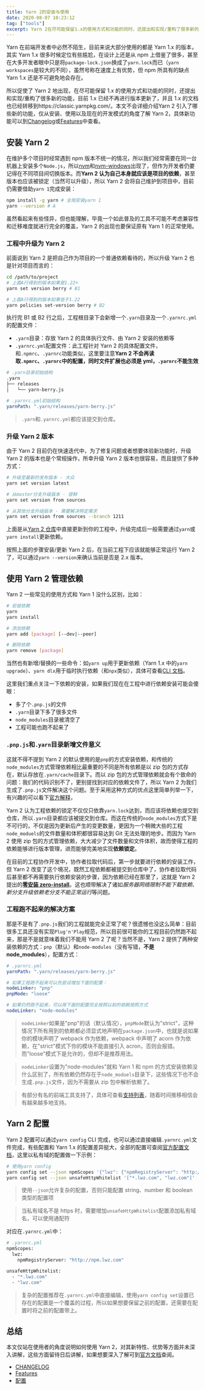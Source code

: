 ```yaml
---
title: Yarn 2的安装与使用
date: 2020-08-07 10:23:12
tag: ["tools"]
excerpt: Yarn 2在尽可能保留1.x的使用方式和功能的同时，还提出和实现/重构了很多新的功能。目前很多主流的工具也在进行兼容性地工作，全面进入Yarn 2的时代已经不远了。
---
```


Yarn 在前端开发者中必然不陌生，目前来说大部分使用的都是 Yarn 1.x 的版本，其实 Yarn 1.x 很多时候定位有些尴尬，在设计上还是从 npm 上借鉴了很多，甚至在大多开发者眼中只是将`package-lock.json`换成了`yarn.lock`而已（`yarn workspaces`是较大的不同），虽然号称在速度上有优势，但 npm 所具有的缺点 Yarn 1.x 还是不可避免地会存在。

所以促使了 Yarn 2 地出现，在尽可能保留 1.x 的使用方式和功能的同时，还提出和实现/重构了很多新的功能，目前 1.x 已经不再进行版本更新了，并且 1.x 的文档也已经转移到https://classic.yarnpkg.com/。本文不会详细介绍Yarn 2 引入了哪些新的功能，仅从安装、使用以及现在的开发模式的角度了解 Yarn 2，具体新功能可以到[Changelog](https://github.com/yarnpkg/berry/blob/master/CHANGELOG.md)或[Features](https://yarnpkg.com/features/pnp/)中查看。

## 安装 Yarn 2

在维护多个项目时经常遇到 npm 版本不统一的情况，所以我们经常需要在同一台机器上安装多个`Node.js`，所以[nvm](https://github.com/nvm-sh/nvm)和[nvm-windows](https://github.com/coreybutler/nvm-windows)出现了，但作为开发者仍要记得在不同项目间切换版本。而**Yarn 2 认为自己本身就应该是项目的依赖**，甚至版本也应该被锁定（当然可以升级），所以 Yarn 2 会将自己维护到项目中，目前仍需要借助`yarn 1`完成安装：

```bash
npm install -g yarn # 全局安装yarn 1
yarn --version # A
```

虽然看起来有些怪异，但也能理解，毕竟一个如此普及的工具不可能不考虑兼容性和迁移难度就进行完全的覆盖，Yarn 2 的出现也要保证原有 Yarn 1 的正常使用。

### 工程中升级为 Yarn 2

前面说到 Yarn 2 是把自己作为项目的一个普通依赖看待的，所以升级 Yarn 2 也是针对项目而言的：

```bash
cd /path/to/project
# 上面A行得到的版本如果是1.22+
yarn set version berry # B1

# 上面A行得到的版本如果低于1.22
yarn policies set-version berry # B2
```

执行完 B1 或 B2 行之后，工程根目录下会新增一个`.yarn`目录及一个`.yarnrc.yml`的配置文件：

- `.yarn`目录：存放 Yarn 2 的具体执行文件、由 Yarn 2 安装的依赖等
- `.yarnrc.yml`配置文件：此工程针对 Yarn 2 的具体配置文件，和`.npmrc`、`.yarnrc`功能类似，这里要注意**Yarn 2 不会再读取`.npmrc`、`.yarnrc`中的配置，同时文件扩展也必须是 yml，`.yarnrc`不能生效**

```bash
# .yarn目录初始结构
.yarn
├── releases
│   └── yarn-berry.js
```

```yml
# .yarnrc.yml初始结构
yarnPath: ".yarn/releases/yarn-berry.js"
```

> `.yarn`和`.yarnrc.yml`都应该提交到仓库。

### 升级 Yarn 2 版本

由于 Yarn 2 目前仍在快速迭代中，为了修复问题或者想要体验新功能时，升级 Yarn 2 的版本也是个常规操作，所幸升级 Yarn 2 版本也很容易，而且提供了多种方式：

```bash
# 升级至最新的发布版本 - 大众
yarn set version latest

# 从master分支升级版本 - 尝鲜
yarn set version from sources

# 从其他分支升级版本 - 需要解决特定需求
yarn set version from sources --branch 1211
```

上面是从[Yarn 2 仓库](https://github.com/yarnpkg/berry)中直接更新到你的工程中，升级完成后一般需要通过`yarn`或`yarn install`更新依赖。

按照上面的步骤安装/更新 Yarn 2 后，在当前工程下应该就能够正常运行 Yarn 2 了，可以通过`yarn --version`来确认当前是否是 2.x 版本。

## 使用 Yarn 2 管理依赖

Yarn 2 一些常见的使用方式和 Yarn 1 没什么区别，比如：

```bash
# 安装依赖
yarn
yarn install

# 添加依赖
yarn add [package] [--dev|--peer]

# 删除依赖
yarn remove [package]
```

当然也有新增/替换的一些命令：如`yarn up`用于更新依赖（Yarn 1.x 中的`yarn upgrade`）、`yarn dlx`用于临时执行依赖（和`npx`类似），具体可查看[CLI 文档](https://yarnpkg.com/cli/)。

这里我们重点关注一下依赖的安装，如果我们现在在工程中进行依赖安装可能会傻眼：

- 多了个`.pnp.js`的文件
- `.yarn`目录下多了很多文件
- `node_modules`目录被清空了
- 工程可能也跑不起来了

### `.pnp.js`和`.yarn`目录新增文件意义

这就不得不提到 Yarn 2 的默认使用的是`pnp`的方式安装依赖，和传统的`node_modules`方式管理依赖相比最重要的不同是所有依赖是以 zip 包的方式存在，默认存放在`.yarn/cache`目录下。而以 zip 包的方式管理依赖就会有个致命的问题：我们的代码识别不了，更别提找到对应的依赖文件了，所以 Yarn 2 为我们生成了`.pnp.js`文件解决这个问题。至于采用这种方式的优点这里简单列举一下，有兴趣的可以看下[官方解释](https://yarnpkg.com/features/pnp)，

Yarn 2 认为工程依赖的锁定不仅仅只依靠`yarn.lock`达到，而应该将依赖也提交到仓库，所以`.yarn`目录都应该被提交到仓库。而这在传统的`node_modules`方式下是不可行的，不仅是因为更新后产生的变更数量，更因为一个稍微大些的工程`node_moduels`的文件数量和体积都很容易达到 Git 无法处理的地步。而因为 Yarn 2 使用 zip 包的方式管理依赖，大大减少了文件数量和文件体积，故而使得工程的依赖能够进行版本管理，进而能够完美地实现**依赖锁定**。

在目前的工程协作开发中，协作者拉取代码后，第一步就要进行依赖的安装工作，但 Yarn 2 改变了这个境况，既然工程依赖都被提交到仓库中了，协作者拉取代码后甚至都不再需要执行依赖安装的步骤，因为依赖已经在那里了，这就是 Yarn 2 提出的[**零安装 zero-install**](https://yarnpkg.com/features/zero-installs)。这也顺带解决了诸如*服务器网络限制不能下载依赖*、*新分支升级依赖老分支不能正常运行*等问题。

### 工程跑不起来的解决方案

那是不是有了`.pnp.js`我们的工程就能完全正常了呢？很遗憾也没这么简单：目前很多工具还没有实现`Plug'n'Play`规范，所以目前很可能你的工程目前仍然跑不起来，那是不是就意味着我们不能用 Yarn 2 了呢？当然不是，Yarn 2 提供了两种安装依赖的方式：`pnp`（默认）和`node-modules`（没有写错，**不是 node_modules**），配置方式：

```yml
# .yarnrc.yml
yarnPath: ".yarn/releases/yarn-berry.js"

# 如果工程跑不起来可以先尝试增加下面的配置：
nodeLinker: "pnp"
pnpMode: "loose"

# 如果仍然跑不起来，可以用下面的配置完全按照以前的依赖按照方式
nodeLinker: "node-modules"
```

> `nodeLinker`如果是"pnp"的话（默认情况），`pnpMode`默认为"strict"，这种情况下所有用到的依赖都必须显式地声明在`package.json`中，也就是说如果你的模块声明了 webpack 作为依赖，webpack 中声明了 acorn 作为依赖，在"strict"模式下你的模块不能直接引入 acron，否则会报错。而"loose"模式下是允许的，但却不是推荐用法。

> `nodeLinker`设置为"node-modules"就和 Yarn 1 和 npm 的方式安装依赖没什么区别了，所有依赖仍然存在于`node_moduels`目录下，这些情况下也不会生成`.pnp.js`文件，因为不需要从 zip 包中解析依赖了。

> 有部分有名的前端工具支持了，具体可查看[支持列表](https://yarnpkg.com/features/pnp#native-support)，随着时间推移相信会有越来越多地支持。

## Yarn 2 配置

Yarn 2 配置可以通过`yarn config` CLI 完成，也可以通过直接编辑`.yarnrc.yml`文件完成，有些配置和 Yarn 1.x 的配置差异挺大，全部的配置可查阅[官方配置文档](https://yarnpkg.com/configuration/yarnrc)，这里以私有域的配置做一下示例：

```bash
# 使用yarn config
yarn config set --json npmScopes '{"lwz": {"npmRegistryServer": "http://npm.lwz.com"}}'
yarn config set --json unsafeHttpWhitelist '["*.lwz.com", "lwz.com"]'
```

> 使用`--json`允许复杂的配置，否则只能配置 string、number 和 boolean 类型的配置项

> 当私有域名不是 https 时，需要增加`unsafeHttpWhitelist`配置添加私有域名，可以使用通配符

对应在`.yarnrc.yml`中：

```bash
# .yarnrc.yml
npmScopes:
  lwz:
    npmRegistryServer: "http://npm.lwz.com"

unsafeHttpWhitelist:
  - "*.lwz.com"
  - "lwz.com"
```

> 复杂的配置推荐在`.yarnrc.yml`中直接编辑，使用`yarn config set`设置已存在的配置是一个覆盖的过程，所以如果想要保留之前的配置，还需要在配置时将之前的配置带上。

## 总结

本文仅站在使用者的角度说明如何使用 Yarn 2，对其新特性、优势等方面并未深入讲解，这些方面留待日后讲解，如果想要深入了解可到[官方文档](https://yarnpkg.com/)查阅。

- [CHANGELOG](https://github.com/yarnpkg/berry/blob/master/CHANGELOG.md)
- [Features](https://yarnpkg.com/features)
- [配置](https://yarnpkg.com/configuration/yarnrc)
